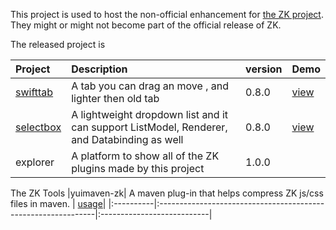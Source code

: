 This project is used to host the non-official enhancement for [the ZK project](http://www.zkoss.org). They might or might not become part of the official release of ZK.


The released project is


| Project | Description | version |Demo|
|:--------|:------------|:--------|:---|
| [swifttab](SwifttabUsage.md) | A tab you can drag an move , and lighter then old tab | 0.8.0 |[view](http://www.screencast.com/users/TonyQ/folders/Jing/media/38c5ab0c-8f05-4842-931a-7d88ebe1edd3)|
| [selectbox](SelectboxUsage.md) | A lightweight dropdown list and it can support ListModel, Renderer, and Databinding as well | 0.8.0 | [view](http://www.screencast.com/users/TonyQ/folders/Jing/media/656eda9a-e8d0-4819-8177-2ad658229ed0)|
| explorer| A platform to show all of the ZK plugins made by this project | 1.0.0 |

The ZK Tools
|yuimaven-zk| A maven plug-in that helps compress ZK js/css files in maven. | [usage](yuimavenzkUsage.md)|
|:----------|:--------------------------------------------------------------|:---------------------------|


